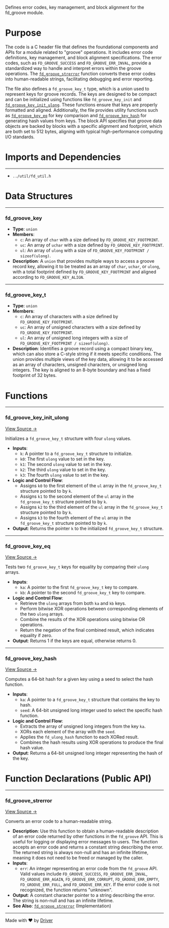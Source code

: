<!--------------------------------------------------------------------------------->
<!-- IMPORTANT: This file is auto-generated by Driver (https://driver.ai). -------->
<!-- Manual edits may be overwritten on future commits. --------------------------->
<!--------------------------------------------------------------------------------->

Defines error codes, key management, and block alignment for the fd_groove module.

# Purpose
The code is a C header file that defines the foundational components and APIs for a module related to "groove" operations. It includes error code definitions, key management, and block alignment specifications. The error codes, such as `FD_GROOVE_SUCCESS` and `FD_GROOVE_ERR_INVAL`, provide a standardized way to handle and interpret errors within the groove operations. The [`fd_groove_strerror`](<#fd_groove_strerror>) function converts these error codes into human-readable strings, facilitating debugging and error reporting.

The file also defines a `fd_groove_key_t` type, which is a union used to represent keys for groove records. The keys are designed to be compact and can be initialized using functions like `fd_groove_key_init` and [`fd_groove_key_init_ulong`](<#fd_groove_key_init_ulong>). These functions ensure that keys are properly formatted and aligned. Additionally, the file provides utility functions such as [`fd_groove_key_eq`](<#fd_groove_key_eq>) for key comparison and [`fd_groove_key_hash`](<#fd_groove_key_hash>) for generating hash values from keys. The block API specifies that groove data objects are backed by blocks with a specific alignment and footprint, which are both set to 512 bytes, aligning with typical high-performance computing I/O standards.
# Imports and Dependencies

---
- `../util/fd_util.h`


# Data Structures

---
### fd\_groove\_key
- **Type**: ``union``
- **Members**:
    - ``c``: An array of `char` with a size defined by `FD_GROOVE_KEY_FOOTPRINT`.
    - ``uc``: An array of `uchar` with a size defined by `FD_GROOVE_KEY_FOOTPRINT`.
    - ``ul``: An array of `ulong` with a size of `FD_GROOVE_KEY_FOOTPRINT / sizeof(ulong)`.
- **Description**: A `union` that provides multiple ways to access a groove record key, allowing it to be treated as an array of `char`, `uchar`, or `ulong`, with a total footprint defined by `FD_GROOVE_KEY_FOOTPRINT` and aligned according to `FD_GROOVE_KEY_ALIGN`.


---
### fd\_groove\_key\_t
- **Type**: `union`
- **Members**:
    - ``c``: An array of characters with a size defined by `FD_GROOVE_KEY_FOOTPRINT`.
    - ``uc``: An array of unsigned characters with a size defined by `FD_GROOVE_KEY_FOOTPRINT`.
    - ``ul``: An array of unsigned long integers with a size of `FD_GROOVE_KEY_FOOTPRINT / sizeof(ulong)`.
- **Description**: Identifies a groove record using a compact binary key, which can also store a C-style string if it meets specific conditions. The union provides multiple views of the key data, allowing it to be accessed as an array of characters, unsigned characters, or unsigned long integers. The key is aligned to an 8-byte boundary and has a fixed footprint of 32 bytes.


# Functions

---
### fd\_groove\_key\_init\_ulong<!-- {{#callable:fd_groove_key_init_ulong}} -->
[View Source →](<../../../../src/groove/fd_groove_base.h#L87>)

Initializes a `fd_groove_key_t` structure with four `ulong` values.
- **Inputs**:
    - `k`: A pointer to a `fd_groove_key_t` structure to initialize.
    - `k0`: The first `ulong` value to set in the key.
    - `k1`: The second `ulong` value to set in the key.
    - `k2`: The third `ulong` value to set in the key.
    - `k3`: The fourth `ulong` value to set in the key.
- **Logic and Control Flow**:
    - Assigns `k0` to the first element of the `ul` array in the `fd_groove_key_t` structure pointed to by `k`.
    - Assigns `k1` to the second element of the `ul` array in the `fd_groove_key_t` structure pointed to by `k`.
    - Assigns `k2` to the third element of the `ul` array in the `fd_groove_key_t` structure pointed to by `k`.
    - Assigns `k3` to the fourth element of the `ul` array in the `fd_groove_key_t` structure pointed to by `k`.
- **Output**: Returns the pointer `k` to the initialized `fd_groove_key_t` structure.


---
### fd\_groove\_key\_eq<!-- {{#callable:fd_groove_key_eq}} -->
[View Source →](<../../../../src/groove/fd_groove_base.h#L102>)

Tests two `fd_groove_key_t` keys for equality by comparing their `ulong` arrays.
- **Inputs**:
    - `ka`: A pointer to the first `fd_groove_key_t` key to compare.
    - `kb`: A pointer to the second `fd_groove_key_t` key to compare.
- **Logic and Control Flow**:
    - Retrieve the `ulong` arrays from both `ka` and `kb` keys.
    - Perform bitwise XOR operations between corresponding elements of the two `ulong` arrays.
    - Combine the results of the XOR operations using bitwise OR operations.
    - Return the negation of the final combined result, which indicates equality if zero.
- **Output**: Returns 1 if the keys are equal, otherwise returns 0.


---
### fd\_groove\_key\_hash<!-- {{#callable:fd_groove_key_hash}} -->
[View Source →](<../../../../src/groove/fd_groove_base.h#L118>)

Computes a 64-bit hash for a given key using a seed to select the hash function.
- **Inputs**:
    - `ka`: A pointer to a `fd_groove_key_t` structure that contains the key to hash.
    - `seed`: A 64-bit unsigned long integer used to select the specific hash function.
- **Logic and Control Flow**:
    - Extracts the array of unsigned long integers from the key `ka`.
    - XORs each element of the array with the `seed`.
    - Applies the `fd_ulong_hash` function to each XORed result.
    - Combines the hash results using XOR operations to produce the final hash value.
- **Output**: Returns a 64-bit unsigned long integer representing the hash of the key.


# Function Declarations (Public API)

---
### fd\_groove\_strerror<!-- {{#callable_declaration:fd_groove_strerror}} -->
[View Source →](<../../../../src/groove/fd_groove_base.h#L25>)

Converts an error code to a human-readable string.
- **Description**: Use this function to obtain a human-readable description of an error code returned by other functions in the `fd_groove` API. This is useful for logging or displaying error messages to users. The function accepts an error code and returns a constant string describing the error. The returned string is always non-null and has an infinite lifetime, meaning it does not need to be freed or managed by the caller.
- **Inputs**:
    - `err`: An integer representing an error code from the `fd_groove` API. Valid values include `FD_GROOVE_SUCCESS`, `FD_GROOVE_ERR_INVAL`, `FD_GROOVE_ERR_AGAIN`, `FD_GROOVE_ERR_CORRUPT`, `FD_GROOVE_ERR_EMPTY`, `FD_GROOVE_ERR_FULL`, and `FD_GROOVE_ERR_KEY`. If the error code is not recognized, the function returns "unknown".
- **Output**: A constant character pointer to a string describing the error. The string is non-null and has an infinite lifetime.
- **See Also**: [`fd_groove_strerror`](<fd_groove_base.c.md#fd_groove_strerror>)  (Implementation)



---
Made with ❤️ by [Driver](https://www.driver.ai/)